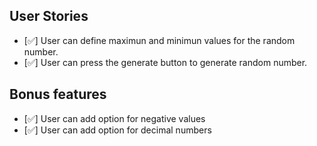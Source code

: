 ## User Stories

-   [✅] User can define maximun and minimun values for the random number.
-   [✅] User can press the generate button to generate random number.

## Bonus features

-   [✅] User can add option for negative values
-   [✅] User can add option for decimal numbers